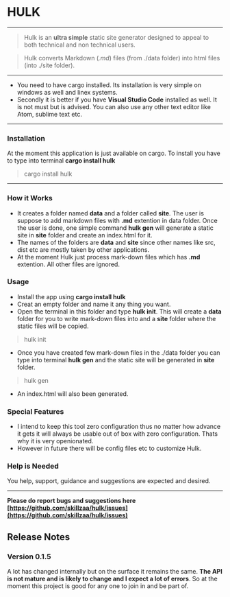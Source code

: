 # HULK

---
> Hulk is an **ultra simple** static site generator designed to appeal to both technical and non technical users.

> Hulk converts Markdown (*.md*) files (from ./data folder) into html files (into ./site folder).
---

- You need to have cargo installed. Its installation is very simple on windows as well and linex systems.
- Secondly it is better if you have **Visual Studio Code** installed as well. It is not must but is advised. You can also use any other text editor like Atom, sublime text etc.


---

### Installation
At the moment this application is just available on cargo. 
To install you have to type into terminal **cargo install hulk**

> cargo install hulk

---
### How it Works
- It creates a folder named **data** and a folder called **site**. The user is suppose to add markdown files with **.md** extention in data folder. Once the user is done, one simple command **hulk gen** will generate a static site in **site** folder and create an index.html for it.
- The names of the folders are **data** and **site** since other names like src, dist etc are mostly taken by other applications.
- At the moment Hulk just process mark-down files which has **.md** extention. All other files are ignored. 

### Usage
 
- Install the app using **cargo install hulk**
- Creat an empty folder and name it any thing you want.
- Open the terminal in this folder and type **hulk init**. This will create a **data** folder for you to write mark-down files into and a **site** folder where the static files will be copied.


> hulk init

- Once you have created few mark-down files in the ./data folder you can type into terminal **hulk gen** and the static site will be generated in **site** folder.

> hulk gen

- An index.html will also been generated.

### Special Features
- I intend to keep this tool zero configuration thus no matter how advance it gets it will always be usable out of box with zero configuration. Thats why it is very openionated. 
- However in future there will be config files etc to customize Hulk. 

### Help is Needed
You help, support, guidance and suggestions are expected and desired. 

---
**Please do report bugs and suggestions here [https://github.com/skillzaa/hulk/issues](https://github.com/skillzaa/hulk/issues)**

## Release Notes

### Version 0.1.5
A lot has changed internally but on the surface it remains the same. **The API is not mature and is likely to change and I expect a lot of errors**. So at the moment this project is good for any one to join in and be part of.